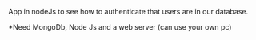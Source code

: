 App in nodeJs to see how to authenticate that users are in our database.

*Need MongoDb, Node Js and a web server (can use your own pc)
